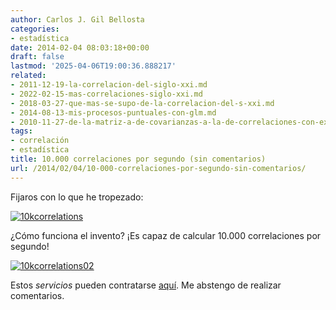 ```yaml
---
author: Carlos J. Gil Bellosta
categories:
- estadística
date: 2014-02-04 08:03:18+00:00
draft: false
lastmod: '2025-04-06T19:00:36.888217'
related:
- 2011-12-19-la-correlacion-del-siglo-xxi.md
- 2022-02-15-mas-correlaciones-siglo-xxi.md
- 2018-03-27-que-mas-se-supo-de-la-correlacion-del-s-xxi.md
- 2014-08-13-mis-procesos-puntuales-con-glm.md
- 2010-11-27-de-la-matriz-a-de-covarianzas-a-la-de-correlaciones-con-excel.md
tags:
- correlación
- estadística
title: 10.000 correlaciones por segundo (sin comentarios)
url: /2014/02/04/10-000-correlaciones-por-segundo-sin-comentarios/
---
```


Fijaros con lo que he tropezado:

[![10kcorrelations](/wp-uploads/2014/02/10kcorrelations.png#center)
](/wp-uploads/2014/02/10kcorrelations.png#center)

¿Cómo funciona el invento? ¡Es capaz de calcular 10.000 correlaciones por segundo!

[![10kcorrelations02](/wp-uploads/2014/02/10kcorrelations02.png#center)
](/wp-uploads/2014/02/10kcorrelations02.png#center)

Estos _servicios_ pueden contratarse [aquí](http://www.butlerscientifics.com/). Me abstengo de realizar comentarios.
